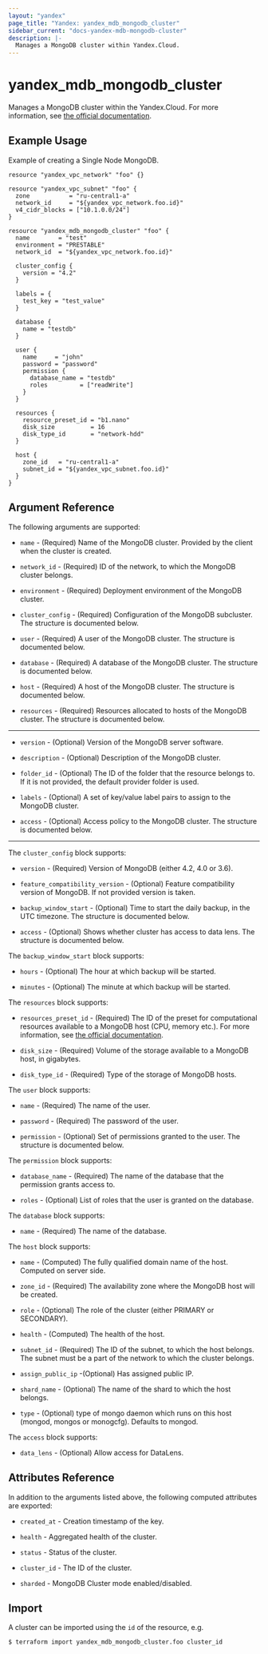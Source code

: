```yaml
---
layout: "yandex"
page_title: "Yandex: yandex_mdb_mongodb_cluster"
sidebar_current: "docs-yandex-mdb-mongodb-cluster"
description: |-
  Manages a MongoDB cluster within Yandex.Cloud.
---
```


# yandex\_mdb\_mongodb\_cluster

Manages a MongoDB cluster within the Yandex.Cloud. For more information, see
[the official documentation](https://cloud.yandex.com/docs/managed-mongodb/concepts).

## Example Usage

Example of creating a Single Node MongoDB.

```hcl
resource "yandex_vpc_network" "foo" {}

resource "yandex_vpc_subnet" "foo" {
  zone           = "ru-central1-a"
  network_id     = "${yandex_vpc_network.foo.id}"
  v4_cidr_blocks = ["10.1.0.0/24"]
}

resource "yandex_mdb_mongodb_cluster" "foo" {
  name        = "test"
  environment = "PRESTABLE"
  network_id  = "${yandex_vpc_network.foo.id}"

  cluster_config {
    version = "4.2"
  }

  labels = {
    test_key = "test_value"
  }

  database {
    name = "testdb"
  }

  user {
    name     = "john"
    password = "password"
    permission {
      database_name = "testdb"
      roles         = ["readWrite"]
    }
  }

  resources {
    resource_preset_id = "b1.nano"
    disk_size          = 16
    disk_type_id       = "network-hdd"
  }

  host {
    zone_id   = "ru-central1-a"
    subnet_id = "${yandex_vpc_subnet.foo.id}"
  }
}
```

## Argument Reference

The following arguments are supported:

* `name` - (Required) Name of the MongoDB cluster. Provided by the client when the cluster is created.

* `network_id` - (Required) ID of the network, to which the MongoDB cluster belongs.

* `environment` - (Required) Deployment environment of the MongoDB cluster.

* `cluster_config` - (Required) Configuration of the MongoDB subcluster. The structure is documented below.

* `user` - (Required) A user of the MongoDB cluster. The structure is documented below.

* `database` - (Required) A database of the MongoDB cluster. The structure is documented below.

* `host` - (Required) A host of the MongoDB cluster. The structure is documented below.

* `resources` - (Required) Resources allocated to hosts of the MongoDB cluster. The structure is documented below.

- - -

* `version` - (Optional) Version of the MongoDB server software.

* `description` - (Optional) Description of the MongoDB cluster.

* `folder_id` - (Optional) The ID of the folder that the resource belongs to. If it
    is not provided, the default provider folder is used.

* `labels` - (Optional) A set of key/value label pairs to assign to the MongoDB cluster.

* `access` - (Optional) Access policy to the MongoDB cluster. The structure is documented below.

- - -

The `cluster_config` block supports:

* `version` - (Required) Version of MongoDB (either 4.2, 4.0 or 3.6).

* `feature_compatibility_version` - (Optional) Feature compatibility version of MongoDB. If not provided version is taken.

* `backup_window_start` - (Optional) Time to start the daily backup, in the UTC timezone. The structure is documented below.

* `access` - (Optional) Shows whether cluster has access to data lens. The structure is documented below.

The `backup_window_start` block supports:

* `hours` - (Optional) The hour at which backup will be started.

* `minutes` - (Optional) The minute at which backup will be started.

The `resources` block supports:

* `resources_preset_id` - (Required) The ID of the preset for computational resources available to a MongoDB host (CPU, memory etc.). 
  For more information, see [the official documentation](https://cloud.yandex.com/docs/managed-mongodb/concepts).

* `disk_size` - (Required) Volume of the storage available to a MongoDB host, in gigabytes.

* `disk_type_id` - (Required) Type of the storage of MongoDB hosts.

The `user` block supports:

* `name` - (Required) The name of the user.

* `password` - (Required) The password of the user.

* `permission` - (Optional) Set of permissions granted to the user. The structure is documented below.

The `permission` block supports:

* `database_name` - (Required) The name of the database that the permission grants access to.

* `roles` - (Optional) List of roles that the user is granted on the database.

The `database` block supports:

* `name` - (Required) The name of the database.

The `host` block supports:

* `name` - (Computed) The fully qualified domain name of the host. Computed on server side.

* `zone_id` - (Required) The availability zone where the MongoDB host will be created.

* `role` - (Optional) The role of the cluster (either PRIMARY or SECONDARY).

* `health` - (Computed) The health of the host.

* `subnet_id` - (Required) The ID of the subnet, to which the host belongs. The subnet must
  be a part of the network to which the cluster belongs.
  
* `assign_public_ip` -(Optional)  Has assigned public IP.

* `shard_name` - (Optional) The name of the shard to which the host belongs.

* `type` - (Optional) type of mongo daemon which runs on this host (mongod, mongos or monogcfg). Defaults to mongod.

The `access` block supports:

* `data_lens` - (Optional) Allow access for DataLens.

## Attributes Reference

In addition to the arguments listed above, the following computed attributes are exported:

* `created_at` - Creation timestamp of the key.

* `health` - Aggregated health of the cluster.

* `status` - Status of the cluster.

* `cluster_id` - The ID of the cluster.

* `sharded` - MongoDB Cluster mode enabled/disabled.

## Import

A cluster can be imported using the `id` of the resource, e.g.

```
$ terraform import yandex_mdb_mongodb_cluster.foo cluster_id
```
